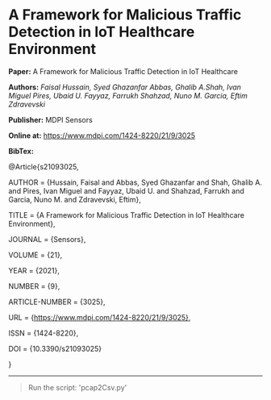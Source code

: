 # A Framework for Malicious Traffic Detection in IoT Healthcare Environment
**Paper:** A Framework for Malicious Traffic Detection in IoT Healthcare

**Authors:** *Faisal Hussain, Syed Ghazanfar Abbas, Ghalib A.Shah, Ivan Miguel Pires, Ubaid U. Fayyaz, Farrukh Shahzad, Nuno M. Garcia, Eftim Zdravevski*

**Publisher:** MDPI Sensors

**Online at:**  https://www.mdpi.com/1424-8220/21/9/3025

**BibTex:**

@Article{s21093025,

AUTHOR = {Hussain, Faisal and Abbas, Syed Ghazanfar and Shah, Ghalib A. and Pires, Ivan Miguel and Fayyaz, Ubaid U. and Shahzad, Farrukh and Garcia, Nuno M. and Zdravevski, Eftim},

TITLE = {A Framework for Malicious Traffic Detection in IoT Healthcare Environment},

JOURNAL = {Sensors},

VOLUME = {21},

YEAR = {2021},

NUMBER = {9},

ARTICLE-NUMBER = {3025},

URL = {https://www.mdpi.com/1424-8220/21/9/3025},

ISSN = {1424-8220},

DOI = {10.3390/s21093025}

}

---
> Run the script: 'pcap2Csv.py'
